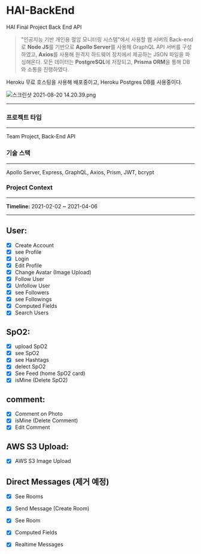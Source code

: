# HAI-BackEnd

HAI Final Project Back End API

> "인공지능 기반 개인용 혈압 모니터링 시스템"에서 사용할 웹 서버의 Back-end로 **Node JS**를 기반으로 **Apollo Server**를 사용해 GraphQL API 서버를 구성하였고, **Axios**를 사용해 원격지 하드웨어 장치에서 제공하는 JSON 파일을 파싱해온다. 모든 데이터는 **PostgreSQL**에 저장되고, **Prisma ORM**을 통해 DB와 소통을 진행하였다.

Heroku 무료 호스팅을 사용해 배포중이고, Heroku Postgres DB를 사용중이다.

![스크린샷 2021-08-20 14.20.39.png](https://s3-us-west-2.amazonaws.com/secure.notion-static.com/0b9f1318-3af9-4a03-be5b-29933e8340e6/스크린샷_2021-08-20_14.20.39.png)

---

### 프로젝트 타입

---

Team Project, Back-End API

### 기술 스택

---

Apollo Server, Express, GraphQL, Axios, Prism, JWT, bcrypt

### Project Context

---

**Timeline:**  2021-02-02 ~ 2021-04-06

---

## User:

- [x] Create Account
- [x] see Profile
- [x] Login
- [x] Edit Profile
- [x] Change Avatar (Image Upload)
- [x] Follow User
- [x] Unfollow User
- [x] see Followers
- [x] see Followings
- [x] Computed Fields
- [x] Search Users

## SpO2: 

- [x] upload SpO2
- [x] see SpO2
- [x] see Hashtags
- [x] delect SpO2
- [x] See Feed (home SpO2 card)
- [x] isMine (Delete SpO2)

## comment:
- [x] Comment on Photo
- [x] isMine (Delete Comment)
- [x] Edit Comment

## AWS S3 Upload:
- [x] AWS S3 Image Upload

## Direct Messages (제거 예정)
- [x] See Rooms
- [x] Send Message (Create Room)
- [x] See Room
- [x] Computed Fields
- [x] Realtime Messages

